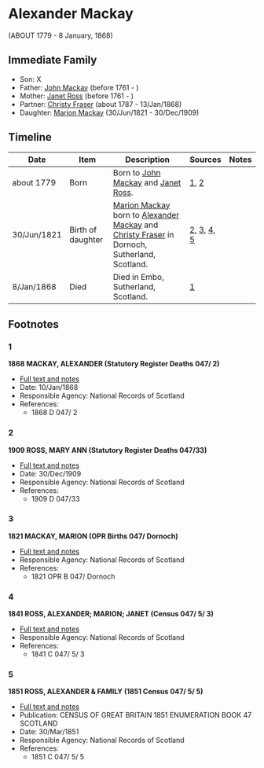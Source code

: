 ﻿---
layout: person
subject_key: i3089092
permalink: /people/i3089092
---

# Alexander Mackay
(ABOUT 1779 - 8 January, 1868)

## Immediate Family

* Son: X
* Father: [John Mackay](./@97558120@-john-mackay-b1761-d.md) (before 1761 - )
* Mother: [Janet Ross](./@34312672@-janet-ross-b1761-d.md) (before 1761 - )
* Partner: [Christy Fraser](./@45275253@-christy-fraser-b1787-d1868-1-13.md) (about 1787 - 13/Jan/1868)
* Daughter: [Marion Mackay](./@78930004@-marion-mackay-b1821-6-30-d1909-12-30.md) (30/Jun/1821 - 30/Dec/1909)

## Timeline

Date | Item | Description | Sources | Notes
---|---|---|---|---
about 1779 | Born | Born to [John Mackay](./@97558120@-john-mackay-b1761-d.md) and [Janet Ross](./@34312672@-janet-ross-b1761-d.md). | [1](#1), [2](#2) | 
30/Jun/1821 | Birth of daughter | [Marion Mackay](./@78930004@-marion-mackay-b1821-6-30-d1909-12-30.md) born to [Alexander Mackay](./@3089092@-alexander-mackay-b1779-d1868-1-8.md) and [Christy Fraser](./@45275253@-christy-fraser-b1787-d1868-1-13.md) in Dornoch, Sutherland, Scotland. | [2](#2), [3](#3), [4](#4), [5](#5) | 
8/Jan/1868 | Died | Died in Embo, Sutherland, Scotland. | [1](#1) | 

## Footnotes

### 1

**1868 MACKAY, ALEXANDER (Statutory Register Deaths 047/ 2)**

* [Full text and notes](../sources/@9056121@-1868-mackay,-alexander-statutory-register-deaths-047-2-.md)
* Date: 10/Jan/1868
* Responsible Agency: National Records of Scotland
* References: 
  * 1868 D 047/ 2

### 2

**1909 ROSS, MARY ANN (Statutory Register Deaths 047/33)**

* [Full text and notes](../sources/@62343074@-1909-ross,-mary-ann-statutory-register-deaths-047-33-.md)
* Date: 30/Dec/1909
* Responsible Agency: National Records of Scotland
* References: 
  * 1909 D 047/33

### 3

**1821 MACKAY, MARION (OPR Births 047/ Dornoch)**

* [Full text and notes](../sources/@78629056@-1821-mackay,-marion-opr-births-047-dornoch-.md)
* Responsible Agency: National Records of Scotland
* References: 
  * 1821 OPR B 047/ Dornoch

### 4

**1841 ROSS, ALEXANDER; MARION; JANET (Census 047/ 5/ 3)**

* [Full text and notes](../sources/@19492840@-1841-ross,-alexander;-marion;-janet-census-047-5-3-.md)
* Responsible Agency: National Records of Scotland
* References: 
  * 1841 C 047/ 5/ 3

### 5

**1851 ROSS, ALEXANDER & FAMILY (1851 Census 047/ 5/ 5)**

* [Full text and notes](../sources/@35345962@-1851-ross,-alexander-&-family-1851-census-047-5-5-.md)
* Publication: CENSUS OF GREAT BRITAIN 1851 ENUMERATION BOOK 47 SCOTLAND
* Date: 30/Mar/1851
* Responsible Agency: National Records of Scotland
* References: 
  * 1851 C 047/ 5/ 5

